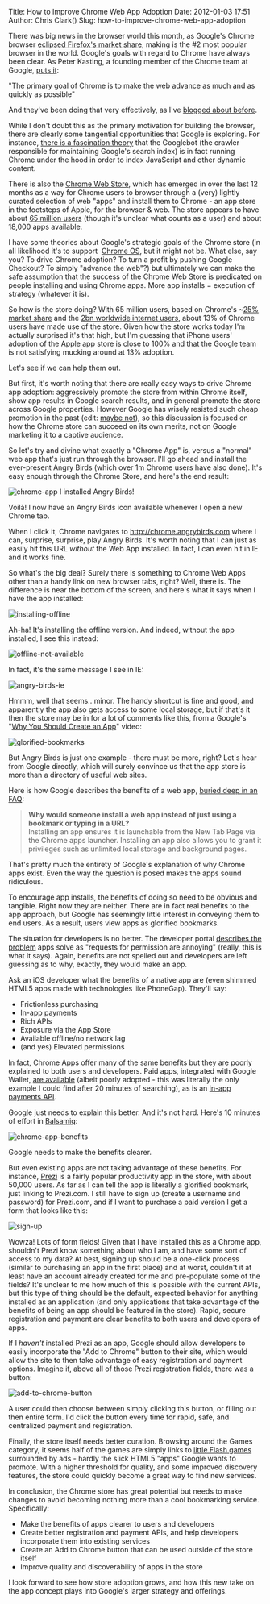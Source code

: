 Title: How to Improve Chrome Web App Adoption
Date: 2012-01-03 17:51
Author: Chris Clark()
Slug: how-to-improve-chrome-web-app-adoption

There was big news in the browser world this month, as Google's Chrome
browser [eclipsed Firefox's market
share](http://www.tomshardware.com/news/chrome-firefox-internet-explorer-browser,14147.html),
making is the \#2 most popular browser in the world. Google's goals with
regard to Chrome have always been clear. As Peter Kasting, a founding
member of the Chrome team at Google, [puts it](https://plus.google.com/114128403856330399812/posts/9dKsD7Mi7JU):  
  
"The primary goal of Chrome is to make the web advance as much and as
quickly as possible"  
  
And they've been doing that very effectively, as I've [blogged about
before](http://blog.untrod.com/2011/07/google-chrome-product-strategy.html).  
  
While I don't doubt this as the primary motivation for building the
browser, there are clearly some tangential opportunities that Google is
exploring. For instance, [there is a fascination
theory](http://ipullrank.com/googlebot-is-chrome/) that the Googlebot
(the crawler responsible for maintaining Google's search index) is in
fact running Chrome under the hood in order to index JavaScript and
other dynamic content.  
  
There is also the [Chrome Web
Store](http://en.wikipedia.org/wiki/Chrome_Web_Store), which has emerged
in over the last 12 months as a way for Chrome users to browser through
a (very) lightly curated selection of web "apps" and install them to
Chrome - an app store in the footsteps of Apple, for the browser & web.
The store appears to have about [65 million
users](http://www.chromeosapps.org/) (though it's unclear what counts as
a user) and about 18,000 apps available.  
  
I have some theories about Google's strategic goals of the Chrome store
(in all likelihood it's to support  [Chrome
OS](http://en.wikipedia.org/wiki/Google_Chrome_OS), but it might not be.
What else, say you? To drive Chrome adoption? To turn a profit by
pushing Google Checkout? To simply "advance the web"?) but ultimately we
can make the safe assumption that the success of the Chrome Web Store is
predicated on people installing and using Chrome apps. More app installs
= execution of strategy (whatever it is).  
  
So how is the store doing? With 65 million users, based on Chrome's
\~[25% market share](http://gs.statcounter.com/) and the [2bn worldwide
internet users](http://www.internetworldstats.com/stats.htm), about 13%
of Chrome users have made use of the store. Given how the store works
today I'm actually surprised it's that high, but I'm guessing that
iPhone users' adoption of the Apple app store is close to 100% and that
the Google team is not satisfying mucking around at 13% adoption.  
  
Let's see if we can help them out.  
  
But first, it's worth noting that there are really easy ways to drive
Chrome app adoption: aggressively promote the store from within Chrome
itself, show app results in Google search results, and in general
promote the store across Google properties. However Google has wisely
resisted such cheap promotion in the past (edit: [maybe
not](http://searchengineland.com/googles-jaw-dropping-sponsored-post-campaign-for-chrome-106348)),
so this discussion is focused on how the Chrome store can succeed on its
own merits, not on Google marketing it to a captive audience.  
  
So let's try and divine what exactly a "Chrome App" is, versus a
"normal" web app that's just run through the browser. I'll go ahead and
install the ever-present Angry Birds (which over 1m Chrome users have
also done). It's easy enough through the Chrome Store, and here's the
end result:

![chrome-app](http://3.bp.blogspot.com/-YbtPqp66Res/Tv3y4yPT9II/AAAAAAAAACY/fOZRT5FPas8/s1600/chrome+app.png)
I installed Angry Birds!
  
Voilà! I now have an Angry Birds icon available whenever I open a new
Chrome tab.  
  
When I click it, Chrome navigates to http://chrome.angrybirds.com where
I can, surprise, surprise, play Angry Birds. It's worth noting that I
can just as easily hit this URL *without* the Web App installed. In
fact, I can even hit in IE and it works fine.  
  
So what's the big deal? Surely there is something to Chrome Web Apps
other than a handy link on new browser tabs, right? Well, there is. The
difference is near the bottom of the screen, and here's what it says
when I have the app installed:  

![installing-offline](http://3.bp.blogspot.com/-zEwt8dCBZNA/Tv31sIgTL5I/AAAAAAAAACk/X1wzKNGnUr8/s1600/installing+offline.png)
  
Ah-ha! It's installing the offline version. And indeed, without the app
installed, I see this instead:  

![offline-not-available](http://4.bp.blogspot.com/-i-yO5w7383I/Tv310-XsIkI/AAAAAAAAACw/vQD7NoKmAkE/s1600/offline+not+available.png)
  
In fact, it's the same message I see in IE:  

![angry-birds-ie](http://3.bp.blogspot.com/-qcMwM7A2Aes/Tv32GqlH2AI/AAAAAAAAAC8/wd-d5CKxxXI/s1600/angry+birds+IE.png)
  
Hmmm, well that seems...minor. The handy shortcut is fine and good, and
apparently the app also gets access to some local storage, but if that's
it then the store may be in for a lot of comments like this, from
a Google's "[Why You Should Create an
App](http://www.youtube.com/watch?v=yn_imZgWPtc)" video:

![glorified-bookmarks](http://2.bp.blogspot.com/-LpLe-9N7cGk/Tv4twS4w-wI/AAAAAAAAADI/G5uqDv8ccmI/s1600/glorified+bookmarks.png)
  
But Angry Birds is just one example - there must be more, right? Let's
hear from Google directly, which will surely convince us that the app
store is more than a directory of useful web sites.  
  
Here is how Google describes the benefits of a web app, [buried deep in
an FAQ](http://code.google.com/chrome/webstore/faq.html#faq-gen-07):  

> **Why would someone install a web app instead of just using a bookmark
> or typing in a URL?**  
> Installing an app ensures it is launchable from the New Tab Page via
> the Chrome apps launcher. Installing an app also allows you to grant
> it privileges such as unlimited local storage and background pages.

That's pretty much the entirety of Google's explanation of why Chrome
apps exist. Even the way the question is posed makes the apps sound
ridiculous.  
  
To encourage app installs, the benefits of doing so need to be obvious
and tangible. Right now they are neither. There are in fact real
benefits to the app approach, but Google has seemingly little interest
in conveying them to end users. As a result, users view apps as
glorified bookmarks.  
  
The situation for developers is no better. The developer portal
[describes the
problem](http://code.google.com/chrome/apps/docs/index.html) apps solve
as "requests for permission are annoying" (really, this is what it
says). Again, benefits are not spelled out and developers are left
guessing as to why, exactly, they would make an app.  
  
Ask an iOS developer what the benefits of a native app are (even shimmed
HTML5 apps made with technologies like PhoneGap). They'll say:  

-   Frictionless purchasing
-   In-app payments
-   Rich APIs
-   Exposure via the App Store
-   Available offline/no network lag
-   (and yes) Elevated permissions

In fact, Chrome Apps offer many of the same benefits but they are poorly
explained to both users and developers. Paid apps, integrated with
Google Wallet, [are
available](https://chrome.google.com/webstore/detail/cgllhajannolhgkllnfpapalgaioobkg)
(albeit poorly adopted - this was literally the only example I could
find after 20 minutes of searching), as is an [in-app payments
API](http://www.youtube.com/watch?v=bAcyP06KqPs).  
  
Google just needs to explain this better. And it's not hard. Here's 10
minutes of effort in [Balsamiq](http://www.balsamiq.com/):  

![chrome-app-benefits](http://1.bp.blogspot.com/-MmHMy-Buu88/TwI_2hxTCJI/AAAAAAAAAD4/FB5v-KK93pw/s1600/chrome+app+benefits.png)
  
Google needs to make the benefits clearer.  
  
But even existing apps are not taking advantage of these benefits. For
instance, [Prezi](http://www.prezi.com/) is a fairly popular
productivity app in the store, with about 50,000 users. As far as I can
tell the app is literally a glorified bookmark, just linking to
Prezi.com. I still have to sign up (create a username and password) for
Prezi.com, and if I want to purchase a paid version I get a form that
looks like this:

![sign-up](http://4.bp.blogspot.com/-3CgocWAcEvQ/TwM7kRYnp6I/AAAAAAAAAEE/PqNfndT4il0/s1600/sign+up.png)
  
Wowza! Lots of form fields! Given that I have installed this as a Chrome
app, shouldn't Prezi know something about who I am, and have some sort
of access to my data? At best, signing up should be a one-click process
(similar to purchasing an app in the first place) and at worst, couldn't
it at least have an account already created for me and pre-populate some
of the fields? It's unclear to me how much of this is possible with the
current APIs, but this type of thing should be the default, expected
behavior for anything installed as an application (and only applications
that take advantage of the benefits of being an app should be featured
in the store). Rapid, secure registration and payment are clear benefits
to both users and developers of apps.  
  
If I *haven't* installed Prezi as an app, Google should allow developers
to easily incorporate the "Add to Chrome" button to their site, which
would allow the site to then take advantage of easy registration and
payment options. Imagine if, above all of those Prezi registration
fields, there was a button:

![add-to-chrome-button](http://4.bp.blogspot.com/-E6Vtyf11ppQ/TwM8usR2uJI/AAAAAAAAAEQ/7WKgqskQjlI/s1600/add+to+chrome+button.png)
  
A user could then choose between simply clicking this button, or filling
out then entire form. I'd click the button every time for rapid, safe,
and centralized payment and registration.  
  
Finally, the store itself needs better curation. Browsing around the
Games category, it seems half of the games are simply links to [little
Flash
games](http://www.chromegamebox.com/sports/sports201112098608.html)
surrounded by ads - hardly the slick HTML5 "apps" Google wants to
promote. With a higher threshold for quality, and some improved
discovery features, the store could quickly become a great way to find
new services.  
  
In conclusion, the Chrome store has great potential but needs to make
changes to avoid becoming nothing more than a cool bookmarking service.
Specifically:

-   Make the benefits of apps clearer to users and developers
-   Create better registration and payment APIs, and help developers
    incorporate them into existing services
-   Create an Add to Chrome button that can be used outside of the store
    itself
-   Improve quality and discoverability of apps in the store
  
I look forward to see how store adoption grows, and how this new take on
the app concept plays into Google's larger strategy and offerings.
